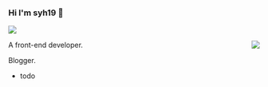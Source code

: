### Hi I'm syh19 👋

<span align="right"><img align="center" src="https://profile-counter.glitch.me/{syh19}/count.svg" /></span> 

<img align="right" src="https://github-readme-stats.vercel.app/api?username=syh19&show_icons=true&icon_color=0366d6&text_color=24292e&bg_color=ffffff&hide_title=true" />

A front-end developer. 

Blogger.

- todo
